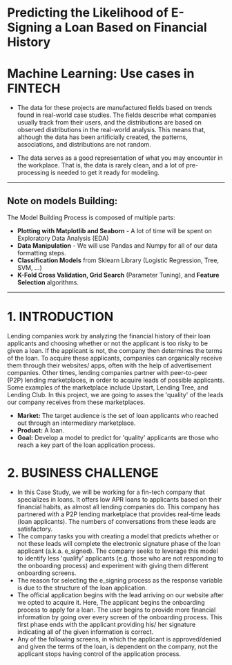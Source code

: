 # Predicting the Likelihood of E-Signing a Loan Based on Financial History

# Machine Learning: Use cases in FINTECH

- The data for these projects are manufactured fields based on trends found in real-world case studies. The fields describe what companies usually track from their users, and the distributions are based on observed distributions in the real-world analysis. This means that, although the data has been artificially created, the patterns, associations, and distributions are not random.


- The data serves as a good representation of what you may encounter in the workplace. That is, the data is rarely clean, and a lot of pre-processing is needed to get it ready for modeling.
***

## Note on models Building:
The Model Building Process is composed of multiple parts:
- **Plotting with Matplotlib and Seaborn** - A lot of time will be spent on Exploratory Data Analysis (EDA)
- **Data Manipulation** - We will use Pandas and Numpy for all of our data formatting steps.
- **Classification Models** from Sklearn Library (Logistic Regression, Tree, SVM, ...)
- **K-Fold Cross Validation, Grid Search** (Parameter Tuning), and **Feature Selection** algorithms.
***


# 1. INTRODUCTION

Lending companies work by analyzing the financial history of their loan applicants and choosing whether or not the applicant is too risky to be given a loan. If the applicant is not, the company then determines the terms of the loan. To acquire these applicants, companies can organically receive them through their websites/ apps, often with the help of advertisement companies. Other times, lending companies partner with peer-to-peer (P2P) lending marketplaces, in order to acquire leads of possible applicants. Some examples of the marketplace include Upstart, Lending Tree, and Lending Club. In this project, we are going to asses the 'quality' of the leads our company receives from these marketplaces.

- **Market:** The target audience is the set of loan applicants who reached out through an intermediary marketplace.
- **Product:** A loan.
- **Goal:** Develop a model to predict for 'quality' applicants are those who reach a key part of the loan application process.

# 2. BUSINESS CHALLENGE

- In this Case Study, we will be working for a fin-tech company that specializes in loans. It offers low APR loans to applicants based on their financial habits, as almost all lending companies do. This company has partnered with a P2P lending marketplace that provides real-time leads (loan applicants). The numbers of conversations from these leads are satisfactory.
- The company tasks you with creating a model that predicts whether or not these leads will complete the electronic signature phase of the loan applicant (a.k.a. e_signed). The company seeks to leverage this model to identify less 'qualify' applicants (e.g. those who are not responding to the onboarding process) and experiment with giving them different onboarding screens.
- The reason for selecting the e_signing process as the response variable is due to the structure of the loan application.
- The official application begins with the lead arriving on our website after we opted to acquire it. Here, The applicant begins the onboarding process to apply for a loan. The user begins to provide more financial information by going over every screen of the onboarding process. This first phase ends with the applicant providing his/ her signature indicating all of the given information is correct.
- Any of the following screens, in which the applicant is approved/denied and given the terms of the loan, is dependent on the company, not the applicant stops having control of the application process.
